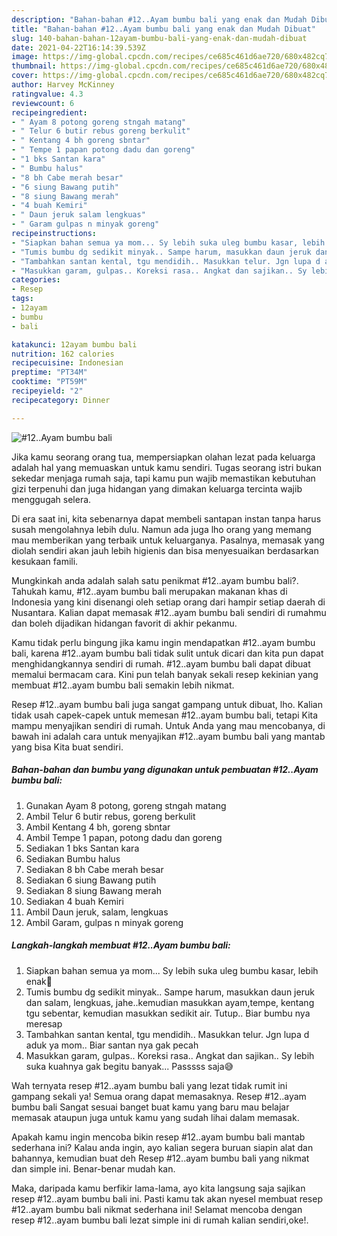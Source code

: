 ```yaml
---
description: "Bahan-bahan #12..Ayam bumbu bali yang enak dan Mudah Dibuat"
title: "Bahan-bahan #12..Ayam bumbu bali yang enak dan Mudah Dibuat"
slug: 140-bahan-bahan-12ayam-bumbu-bali-yang-enak-dan-mudah-dibuat
date: 2021-04-22T16:14:39.539Z
image: https://img-global.cpcdn.com/recipes/ce685c461d6ae720/680x482cq70/12ayam-bumbu-bali-foto-resep-utama.jpg
thumbnail: https://img-global.cpcdn.com/recipes/ce685c461d6ae720/680x482cq70/12ayam-bumbu-bali-foto-resep-utama.jpg
cover: https://img-global.cpcdn.com/recipes/ce685c461d6ae720/680x482cq70/12ayam-bumbu-bali-foto-resep-utama.jpg
author: Harvey McKinney
ratingvalue: 4.3
reviewcount: 6
recipeingredient:
- " Ayam 8 potong goreng stngah matang"
- " Telur 6 butir rebus goreng berkulit"
- " Kentang 4 bh goreng sbntar"
- " Tempe 1 papan potong dadu dan goreng"
- "1 bks Santan kara"
- " Bumbu halus"
- "8 bh Cabe merah besar"
- "6 siung Bawang putih"
- "8 siung Bawang merah"
- "4 buah Kemiri"
- " Daun jeruk salam lengkuas"
- " Garam gulpas n minyak goreng"
recipeinstructions:
- "Siapkan bahan semua ya mom... Sy lebih suka uleg bumbu kasar, lebih enak🤭"
- "Tumis bumbu dg sedikit minyak.. Sampe harum, masukkan daun jeruk dan salam, lengkuas, jahe..kemudian masukkan ayam,tempe, kentang tgu sebentar, kemudian masukkan sedikit air. Tutup.. Biar bumbu nya meresap"
- "Tambahkan santan kental, tgu mendidih.. Masukkan telur. Jgn lupa d aduk ya mom.. Biar santan nya gak pecah"
- "Masukkan garam, gulpas.. Koreksi rasa.. Angkat dan sajikan.. Sy lebih suka kuahnya gak begitu banyak... Passsss saja😅"
categories:
- Resep
tags:
- 12ayam
- bumbu
- bali

katakunci: 12ayam bumbu bali 
nutrition: 162 calories
recipecuisine: Indonesian
preptime: "PT34M"
cooktime: "PT59M"
recipeyield: "2"
recipecategory: Dinner

---
```



![#12..Ayam bumbu bali](https://img-global.cpcdn.com/recipes/ce685c461d6ae720/680x482cq70/12ayam-bumbu-bali-foto-resep-utama.jpg)

Jika kamu seorang orang tua, mempersiapkan olahan lezat pada keluarga adalah hal yang memuaskan untuk kamu sendiri. Tugas seorang istri bukan sekedar menjaga rumah saja, tapi kamu pun wajib memastikan kebutuhan gizi terpenuhi dan juga hidangan yang dimakan keluarga tercinta wajib menggugah selera.

Di era  saat ini, kita sebenarnya dapat membeli santapan instan tanpa harus susah mengolahnya lebih dulu. Namun ada juga lho orang yang memang mau memberikan yang terbaik untuk keluarganya. Pasalnya, memasak yang diolah sendiri akan jauh lebih higienis dan bisa menyesuaikan berdasarkan kesukaan famili. 



Mungkinkah anda adalah salah satu penikmat #12..ayam bumbu bali?. Tahukah kamu, #12..ayam bumbu bali merupakan makanan khas di Indonesia yang kini disenangi oleh setiap orang dari hampir setiap daerah di Nusantara. Kalian dapat memasak #12..ayam bumbu bali sendiri di rumahmu dan boleh dijadikan hidangan favorit di akhir pekanmu.

Kamu tidak perlu bingung jika kamu ingin mendapatkan #12..ayam bumbu bali, karena #12..ayam bumbu bali tidak sulit untuk dicari dan kita pun dapat menghidangkannya sendiri di rumah. #12..ayam bumbu bali dapat dibuat memalui bermacam cara. Kini pun telah banyak sekali resep kekinian yang membuat #12..ayam bumbu bali semakin lebih nikmat.

Resep #12..ayam bumbu bali juga sangat gampang untuk dibuat, lho. Kalian tidak usah capek-capek untuk memesan #12..ayam bumbu bali, tetapi Kita mampu menyajikan sendiri di rumah. Untuk Anda yang mau mencobanya, di bawah ini adalah cara untuk menyajikan #12..ayam bumbu bali yang mantab yang bisa Kita buat sendiri.

<!--inarticleads1-->

##### Bahan-bahan dan bumbu yang digunakan untuk pembuatan #12..Ayam bumbu bali:

1. Gunakan  Ayam 8 potong, goreng stngah matang
1. Ambil  Telur 6 butir rebus, goreng berkulit
1. Ambil  Kentang 4 bh, goreng sbntar
1. Ambil  Tempe 1 papan, potong dadu dan goreng
1. Sediakan 1 bks Santan kara
1. Sediakan  Bumbu halus
1. Sediakan 8 bh Cabe merah besar
1. Sediakan 6 siung Bawang putih
1. Sediakan 8 siung Bawang merah
1. Sediakan 4 buah Kemiri
1. Ambil  Daun jeruk, salam, lengkuas
1. Ambil  Garam, gulpas n minyak goreng




<!--inarticleads2-->

##### Langkah-langkah membuat #12..Ayam bumbu bali:

1. Siapkan bahan semua ya mom... Sy lebih suka uleg bumbu kasar, lebih enak🤭
1. Tumis bumbu dg sedikit minyak.. Sampe harum, masukkan daun jeruk dan salam, lengkuas, jahe..kemudian masukkan ayam,tempe, kentang tgu sebentar, kemudian masukkan sedikit air. Tutup.. Biar bumbu nya meresap
1. Tambahkan santan kental, tgu mendidih.. Masukkan telur. Jgn lupa d aduk ya mom.. Biar santan nya gak pecah
1. Masukkan garam, gulpas.. Koreksi rasa.. Angkat dan sajikan.. Sy lebih suka kuahnya gak begitu banyak... Passsss saja😅




Wah ternyata resep #12..ayam bumbu bali yang lezat tidak rumit ini gampang sekali ya! Semua orang dapat memasaknya. Resep #12..ayam bumbu bali Sangat sesuai banget buat kamu yang baru mau belajar memasak ataupun juga untuk kamu yang sudah lihai dalam memasak.

Apakah kamu ingin mencoba bikin resep #12..ayam bumbu bali mantab sederhana ini? Kalau anda ingin, ayo kalian segera buruan siapin alat dan bahannya, kemudian buat deh Resep #12..ayam bumbu bali yang nikmat dan simple ini. Benar-benar mudah kan. 

Maka, daripada kamu berfikir lama-lama, ayo kita langsung saja sajikan resep #12..ayam bumbu bali ini. Pasti kamu tak akan nyesel membuat resep #12..ayam bumbu bali nikmat sederhana ini! Selamat mencoba dengan resep #12..ayam bumbu bali lezat simple ini di rumah kalian sendiri,oke!.

